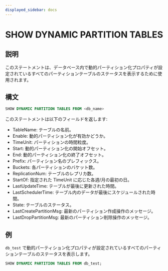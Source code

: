 ```yaml
---
displayed_sidebar: docs
---
```


# SHOW DYNAMIC PARTITION TABLES

## 説明

このステートメントは、データベース内で動的パーティション化プロパティが設定されているすべてのパーティションテーブルのステータスを表示するために使用されます。

## 構文

```sql
SHOW DYNAMIC PARTITION TABLES FROM <db_name>
```

このステートメントは以下のフィールドを返します:

- TableName: テーブルの名前。
- Enable: 動的パーティション化が有効かどうか。
- TimeUnit: パーティションの時間粒度。
- Start: 動的パーティション化の開始オフセット。
- End: 動的パーティション化の終了オフセット。
- Prefix: パーティション名のプレフィックス。
- Buckets: 各パーティションのバケット数。
- ReplicationNum: テーブルのレプリカ数。
- StartOf: 指定された TimeUnit に応じた各週/月の最初の日。
- LastUpdateTime: テーブルが最後に更新された時間。
- LastSchedulerTime: テーブル内のデータが最後にスケジュールされた時間。
- State: テーブルのステータス。
- LastCreatePartitionMsg: 最新のパーティション作成操作のメッセージ。
- LastDropPartitionMsg: 最新のパーティション削除操作のメッセージ。

## 例

`db_test` で動的パーティション化プロパティが設定されているすべてのパーティションテーブルのステータスを表示します。

```sql
SHOW DYNAMIC PARTITION TABLES FROM db_test;
```